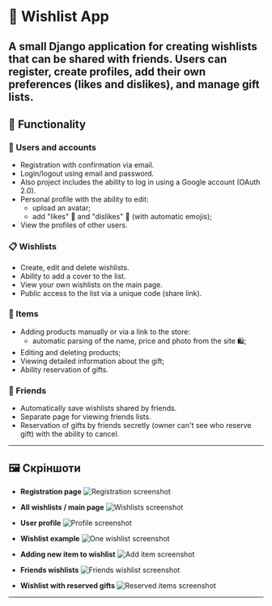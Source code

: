 # 🎁 Wishlist App

A small Django application for creating wishlists that can be shared with friends.
Users can register, create profiles, add their own preferences (likes and dislikes), and manage gift lists.
---

## 🚀 Functionality

### 🔐 Users and accounts
- Registration with confirmation via email.
- Login/logout using email and password.
- Also project includes the ability to log in using a Google account (OAuth 2.0).
- Personal profile with the ability to edit:
  - upload an avatar;
  - add "likes" 🎁 and "dislikes" 🚫 (with automatic emojis);
- View the profiles of other users.

### 📋 Wishlists
- Create, edit and delete wishlists.
- Ability to add a cover to the list.
- View your own wishlists on the main page.
- Public access to the list via a unique code (share link).

### 🎁 Items
- Adding products manually or via a link to the store:
  - automatic parsing of the name, price and photo from the site 🛍️;
- Editing and deleting products;
- Viewing detailed information about the gift;
- Ability reservation of gifts.

### 👥 Friends
- Automatically save wishlists shared by friends.
- Separate page for viewing friends lists.
- Reservation of gifts by friends secretly (owner can't see who reserve gift) with the ability to cancel.

---

## 🖼️ Скріншоти

- **Registration page**
  ![Registration screenshot](screenshots/register.png)

- **All wishlists / main page**
  ![Wishlists screenshot](screenshots/my_wishlists.png)

- **User profile**
  ![Profile screenshot](screenshots/profile.png)

- **Wishlist example**
  ![One wishlist screenshot](screenshots/wishlist.png)

- **Adding new item to wishlist**
  ![Add item screenshot](screenshots/adding_item.png)

- **Friends wishlists**
  ![Friends wishlist screenshot](screenshots/friends_wishlists.png)

- **Wishlist with reserved gifts**
  ![Reserved items screenshot](screenshots/reserved_gifts.png)
---
